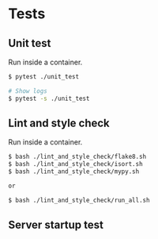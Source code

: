# Tests

## Unit test

Run inside a container.

```bash
$ pytest ./unit_test

# Show logs
$ pytest -s ./unit_test
```

## Lint and style check

Run inside a container.

```bash
$ bash ./lint_and_style_check/flake8.sh
$ bash ./lint_and_style_check/isort.sh
$ bash ./lint_and_style_check/mypy.sh

or

$ bash ./lint_and_style_check/run_all.sh
```

## Server startup test
